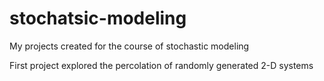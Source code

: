 # stochatsic-modeling
My projects created for the course of stochastic modeling

First project explored the percolation of randomly generated 2-D systems
